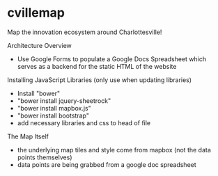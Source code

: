 # cvillemap
Map the innovation ecosystem around Charlottesville!

Architecture Overview

 - Use Google Forms to populate a Google Docs Spreadsheet which serves as a backend for the static HTML of the website


Installing JavaScript Libraries (only use when updating libraries)

- Install "bower"
- "bower install jquery-sheetrock"
- "bower install mapbox.js"
- "bower install bootstrap"
- add necessary libraries and css to head of file


The Map Itself

- the underlying map tiles and style come from mapbox (not the data points themselves)
- data points are being grabbed from a google doc spreadsheet


